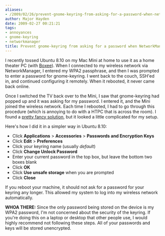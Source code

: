 ```yaml
---
aliases:
- /2009/02/26/prevent-gnome-keyring-from-asking-for-a-password-when-networkmanager-starts/
author: Major Hayden
date: 2009-02-27 00:21:21
tags:
- annoyances
- gnome-keyring
- networkmanager
title: Prevent gnome-keyring from asking for a password when NetworkManager starts
---
```


I recently tossed Ubuntu 8.10 on my Mac Mini at home to use it as a home theater PC (with [Boxee][1]). When I connected to my wireless network via NetworkManager, I entered my WPA2 passphrase, and then I was prompted to enter a password for gnome-keyring. I went back to the couch, SSH'ed in, and continued configuring it remotely. When it rebooted, it never came back online.

Once I switched the TV back over to the Mini, I saw that gnome-keyring had popped up and it was asking for my password. I entered it, and the Mini joined the wireless network. Each time I rebooted, I had to go through this procedure (which is annoying to do with a HTPC that is across the room). I found a [pretty fancy solution][2], but it looked a little complicated for my setup.

Here's how I did it in a simpler way in Ubuntu 8.10:

  * Click **Applications** > **Accessories** > **Passwords and Encryption Keys**
  * Click **Edit** > **Preferences**
  * Click your keyring name (usually _default_)
  * Click **Change Unlock Password**
  * Enter your current password in the top box, but leave the bottom two boxes blank
  * Click **OK**
  * Click **Use unsafe storage** when you are prompted
  * Click **Close**

If you reboot your machine, it should not ask for a password for your keyring any longer. This allowed my system to log into my wireless network automatically.

**WHOA THERE:** Since the only password being stored on the device is my WPA2 password, I'm not concerned about the security of the keyring. If you're doing this on a laptop or desktop that other people use, I would highly recommend not following these steps. All of your passwords and keys will be stored unencrypted.

 [1]: http://boxee.tv/
 [2]: http://ubuntu-tutorials.com/2007/07/12/automatically-unlocking-the-default-gnome-keyring-pam-keyring/